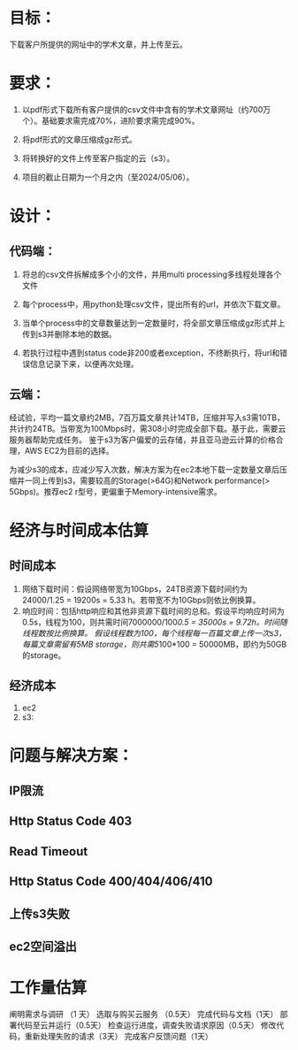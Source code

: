 # 目标：

下载客户所提供的网址中的学术文章，并上传至云。

# 要求：

1. 以pdf形式下载所有客户提供的csv文件中含有的学术文章网址（约700万个）。基础要求需完成70%，进阶要求需完成90%。

2. 将pdf形式的文章压缩成gz形式。

3. 将转换好的文件上传至客户指定的云（s3）。

4. 项目的截止日期为一个月之内（至2024/05/06）。

# 设计：

## 代码端：

1. 将总的csv文件拆解成多个小的文件，并用multi processing多线程处理各个文件

2. 每个process中，用python处理csv文件，提出所有的url，并依次下载文章。

3. 当单个process中的文章数量达到一定数量时，将全部文章压缩成gz形式并上传到s3并删除本地的数据。

4. 若执行过程中遇到status code非200或者exception，不终断执行，将url和错误信息记录下来，以便再次处理。


## 云端：

经试验，平均一篇文章约2MB，7百万篇文章共计14TB，压缩并写入s3需10TB， 共计约24TB。当带宽为100Mbps时，需308小时完成全部下载。基于此，需要云服务器帮助完成任务。
鉴于s3为客户偏爱的云存储，并且亚马逊云计算的价格合理，AWS EC2为目前的选择。

为减少s3的成本，应减少写入次数，解决方案为在ec2本地下载一定数量文章后压缩并一同上传到s3，需要较高的Storage(>64G)和Network performance(> 5Gbps)。推荐ec2 r型号，更偏重于Memory-intensive需求。

# 经济与时间成本估算

## 时间成本
1. 网络下载时间：假设网络带宽为10Gbps，24TB资源下载时间约为24000/1.25 = 19200s = 5.33 h。若带宽不为10Gbps则依比例换算。
2. 响应时间：包括http响应和其他非资源下载时间的总和。假设平均响应时间为0.5s，线程为100，则共需时间7000000/100*0.5 = 35000s = 9.72h。时间随线程数按比例换算。
假设线程数为100，每个线程每一百篇文章上传一次s3，每篇文章需留有5MB storage，则共需5*100*100 = 50000MB，即约为50GB的storage。

## 经济成本
1. ec2
2. s3:

# 问题与解决方案：

## IP限流

## Http Status Code 403

## Read Timeout

## Http Status Code 400/404/406/410

## 上传s3失败

## ec2空间溢出


# 工作量估算
阐明需求与调研 （1 天）
选取与购买云服务 （0.5天）
完成代码与文档（1天）
部署代码至云并运行（0.5天）
检查运行进度，调查失败请求原因（0.5天）
修改代码，重新处理失败的请求（3天）
完成客户反馈问题（1天）